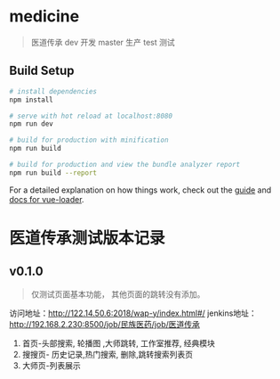 # medicine

> 医道传承
dev 开发
master 生产
test 测试

## Build Setup

``` bash
# install dependencies
npm install

# serve with hot reload at localhost:8080
npm run dev

# build for production with minification
npm run build

# build for production and view the bundle analyzer report
npm run build --report
```

For a detailed explanation on how things work, check out the [guide](http://vuejs-templates.github.io/webpack/) and [docs for vue-loader](http://vuejs.github.io/vue-loader).

# 医道传承测试版本记录
## v0.1.0
> 仅测试页面基本功能， 其他页面的跳转没有添加。

访问地址：http://122.14.50.6:2018/wap-y/index.html#/
jenkins地址：http://192.168.2.230:8500/job/民族医药/job/医道传承

1. 首页-头部搜索, 轮播图 ,大师跳转, 工作室推荐, 经典模块
2. 搜搜页- 历史记录,热门搜索, 删除,跳转搜索列表页
3. 大师页-列表展示
